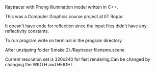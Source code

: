 Raytracer with Phong Illumination model written in C++.

This was a Computer Graphics course project at IIT Ropar.

It doesn't have code for reflection since the input files didn't have any reflectivity constants.

To run program write on terminal in the program directory

After unzipping folder
1)make
2)./Raytracer filename.scene

Current resolution set is 320x240 for fast rendering.Can be changed by changing the WIDTH and HEIGHT.
